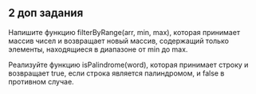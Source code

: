 ## 2 доп задания

Напишите функцию filterByRange(arr, min, max), которая принимает массив чисел и возвращает новый массив, содержащий только элементы, находящиеся в диапазоне от min до max.

Реализуйте функцию isPalindrome(word), которая принимает строку и возвращает true, если строка является палиндромом, и false в противном случае.
